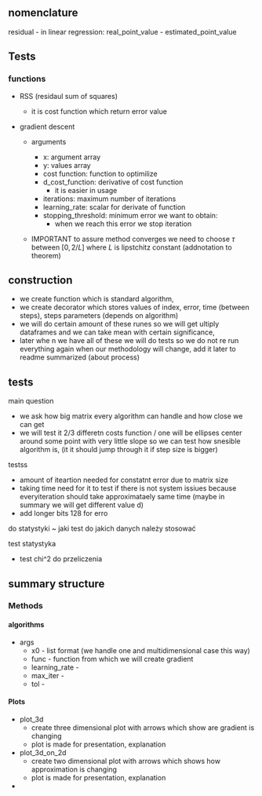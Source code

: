 ## nomenclature
residual - in linear regression: real_point_value - estimated_point_value

## Tests

### functions 
- RSS (residaul sum of squares)
    - it is cost function which return error value

- gradient descent 
    - arguments
        - x: argument array
        - y: values array
        - cost function: function to optimilize
        - d_cost_function: derivative of cost function 
            - it is easier in usage
        - iterations: maximum number of iterations
        - learning_rate: scalar for derivate of function
        - stopping_threshold: minimum error we want to obtain: 
            - when we reach this error we stop iteration 

    - IMPORTANT
        to assure method converges we need to choose $\tau$ between $[0, 2/L]$ where $L$ is lipstchitz constant (addnotation to theorem) 


## construction
- we create function which is standard algorithm, 
- we create decorator which stores values of index, error, time (between steps), steps parameters (depends on algorithm) 
- we will do certain amount of these runes so we will get ultiply dataframes and we can take mean with certain significance, 
- later whe n we have all of these we will do tests so we do not re run everything again when our methodology will change, add it later to readme summarized (about process) 


## tests
main question
- we ask how big matrix every algorithm can handle and how close we can get 
- we will test it 2/3 differetn costs function / one will be ellipses center around some point with very little slope so we can test how snesible algorithm is, (it it should jump through it if step size is bigger) 

testss
- amount of iteartion needed for constatnt error due to matrix size 
- taking time need for it to test if there is not system issiues because everyiteration should take approximataely same time (maybe in summary we will get different value d)
- add longer bits 128 for erro



do statystyki ~ jaki test do jakich danych należy stosować 

test statystyka 
- test chi^2 do przeliczenia 




## summary structure 

### Methods

#### algorithms
- args 
    - x0 - list format (we handle one and multidimensional case this way)
    - func - function from which we will create gradient 
    - learning_rate - 
    - max_iter - 
    - tol -
#### Plots
- plot_3d
    - create three dimensional plot with arrows which show are gradient is changing 
    - plot is made for presentation, explanation
- plot_3d_on_2d 
    - create two dimensional plot with arrows which shows how approximation is changing 
    - plot is made for presentation, explanation
- 